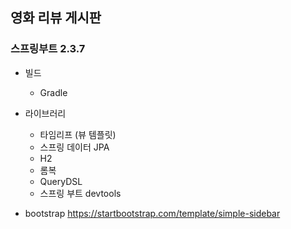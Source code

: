 ## 영화 리뷰 게시판 

### 스프링부트 2.3.7

* 빌드
  * Gradle


* 라이브러리
  * 타임리프 (뷰 템플릿) 
  * 스프링 데이터 JPA
  * H2
  * 롬복
  * QueryDSL
  * 스프링 부트 devtools
  
* bootstrap 
https://startbootstrap.com/template/simple-sidebar
  

 

 
 
 
 
 
 
 
 
 
 
 

 
 
